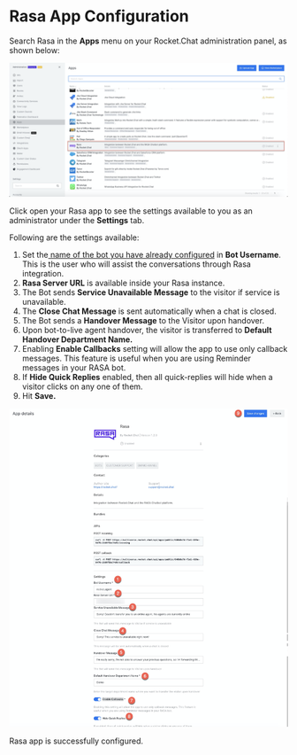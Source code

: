 # Rasa App Configuration

Search Rasa in the **Apps** menu on your Rocket.Chat administration panel, as shown below:

![](<../../../../../../.gitbook/assets/image (461) (1).png>)

Click open your Rasa app to see the settings available to you as an administrator under the **Settings** tab.

Following are the settings available:

1. Set the[ name of the bot you have already configured](https://docs.rocket.chat/guides/apps-guides/omnichannel-apps/dialogflow-app/dialogflow-app-configuration/bot-user-configuration) in **Bot Username**. This is the user who will assist the conversations through Rasa integration.
2. **Rasa Server URL** is available inside your Rasa instance.
3. The Bot sends **Service Unavailable Message** to the visitor if service is unavailable.
4. The **Close Chat Message** is sent automatically when a chat is closed.
5. The Bot sends a **Handover Message** to the Visitor upon handover.
6. Upon bot-to-live agent handover, the visitor is transferred to **Default Handover Department Name.**
7. Enabling **Enable Callbacks** setting will allow the app to use only callback messages. This feature is useful when you are using Reminder messages in your RASA bot.
8. If **Hide Quick Replies** enabled, then all quick-replies will hide when a visitor clicks on any one of them.
9. Hit **Save.**

![](<../../../../../../.gitbook/assets/image (28).png>)

Rasa app is successfully configured.
